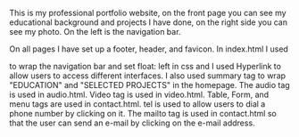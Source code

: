 This is my professional portfolio website, on the front page you can see my educational background and projects I have done, on the right side you can see my photo. On the left is the navigation bar.

On all pages I have set up a footer, header, and favicon.
In index.html I used <nav> to wrap the navigation bar and set float: left in css and I used Hyperlink to allow users to access different interfaces. I also used summary tag to wrap "EDUCATION" and "SELECTED PROJECTS" in the homepage.
The audio tag is used in audio.html.
Video tag is used in video.html.
Table, Form, and menu tags are used in contact.html. tel is used to allow users to dial a phone number by clicking on it. The mailto tag is used in contact.html so that the user can send an e-mail by clicking on the e-mail address.
